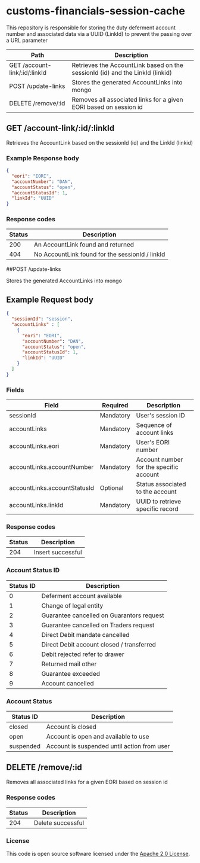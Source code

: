 
# customs-financials-session-cache

This repository is responsible for storing the duty deferment account number and associated data via a UUID (LinkId) to prevent the passing over a URL parameter

| Path                               | Description                                          |
| ---------------------------------  | ---------------------------------------------------- |
| GET /account-link/:id/:linkId | Retrieves the AccountLink based on the sessionId (id) and the LinkId (linkid)|
| POST /update-links | Stores the generated AccountLinks into mongo |
| DELETE /remove/:id  | Removes all associated links for a given EORI based on session id |


## GET /account-link/:id/:linkId

Retrieves the AccountLink based on the sessionId (id) and the LinkId (linkid)

### Example Response body

```json
{
  "eori": "EORI",
  "accountNumber": "DAN",
  "accountStatus": "open",
  "accountStatusId": 1,
  "linkId": "UUID"
}
```

### Response codes

| Status                               | Description                                          |
| ---------------------------------  | ---------------------------------------------------- |
| 200 | An AccountLink found and returned        |
| 404 | No AccountLink found for the sessionId / linkId        |

##POST /update-links

Stores the generated AccountLinks into mongo

## Example Request body

```json
{
  "sessionId": "session",
  "accountLinks" : [
    {
      "eori": "EORI",
      "accountNumber": "DAN",
      "accountStatus": "open",
      "accountStatusId": 1,
      "linkId": "UUID"
    }
  ]
}
```

### Fields

| Field                               | Required                                          | Description                                          |
| ---------------------------------  | ---------------------------------------------------- | ---------------------------------------------------- |
| sessionId | Mandatory        | User's session ID        |
| accountLinks | Mandatory        | Sequence of account links        |
| accountLinks.eori | Mandatory        | User's EORI number        |
| accountLinks.accountNumber | Mandatory        | Account number for the specific account        |
| accountLinks.accountStatusId | Optional        | Status associated to the account        |
| accountLinks.linkId | Mandatory        | UUID to retrieve specific record       |

### Response codes

| Status                               | Description                                          |
| ---------------------------------  | ---------------------------------------------------- |
| 204 | Insert successful        |

### Account Status ID
| Status ID                               | Description                                          |
| ---------------------------------  | ---------------------------------------------------- |
| 0 | Deferment account available        |
| 1 | Change of legal entity        |
| 2 | Guarantee cancelled on Guarantors request        |
| 3 | Guarantee cancelled on Traders request        |
| 4 | Direct Debit mandate cancelled        |
| 5 | Direct Debit account closed / transferred        |
| 6 | Debit rejected refer to drawer       |
| 7 | Returned mail other        |
| 8 | Guarantee exceeded        |
| 9 | Account cancelled        |

### Account Status
| Status ID                               | Description                                          |
| ---------------------------------  | ---------------------------------------------------- |
| closed | Account is closed        |
| open | Account is open and available to use        |
| suspended | Account is suspended until action from user        |


## DELETE /remove/:id

Removes all associated links for a given EORI based on session id

### Response codes

| Status                               | Description                                          |
| ---------------------------------  | ---------------------------------------------------- |
| 204 | Delete successful        |



### License
This code is open source software licensed under the [Apache 2.0 License]("http://www.apache.org/licenses/LICENSE-2.0.html").
